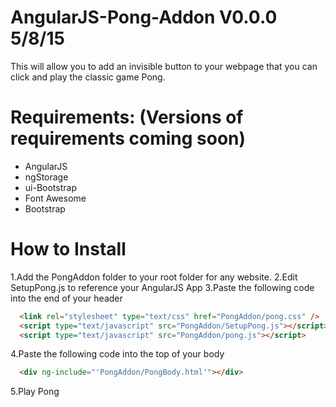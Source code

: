 # AngularJS-Pong-Addon V0.0.0 5/8/15
This will allow you to add an invisible button to your webpage that you can click and play the classic game Pong.

# Requirements: (Versions of requirements coming soon)
- AngularJS
- ngStorage
- ui-Bootstrap
- Font Awesome
- Bootstrap

# How to Install
1.Add the PongAddon folder to your root folder for any website.
2.Edit SetupPong.js to reference your AngularJS App
3.Paste the following code into the end of your header
```html
  <link rel="stylesheet" type="text/css" href="PongAddon/pong.css" />
  <script type="text/javascript" src="PongAddon/SetupPong.js"></script>
  <script type="text/javascript" src="PongAddon/pong.js"></script>
```
4.Paste the following code into the top of your body
```html
  <div ng-include="'PongAddon/PongBody.html'"></div>
```
5.Play Pong

